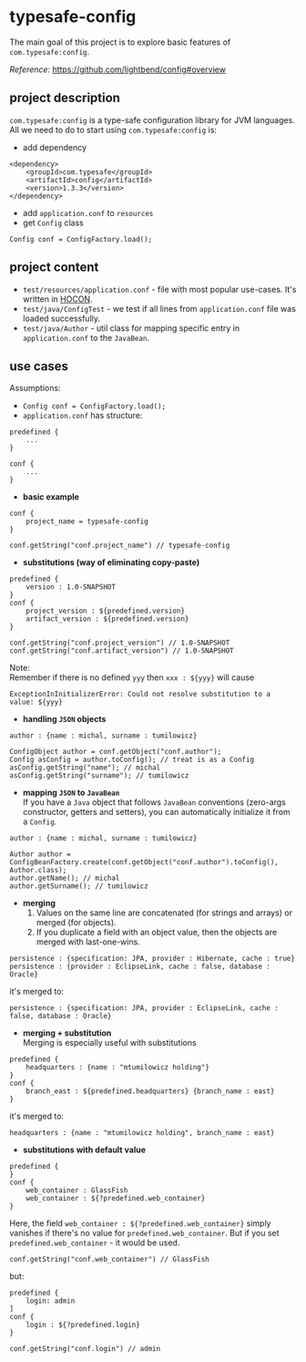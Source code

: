 # typesafe-config
The main goal of this project is to explore basic features of 
`com.typesafe:config`.

_Reference_: https://github.com/lightbend/config#overview
## project description
`com.typesafe:config` is a type-safe configuration library for
JVM languages.  
All we need to do to start using `com.typesafe:config` is:  
* add dependency
```
<dependency>
    <groupId>com.typesafe</groupId>
    <artifactId>config</artifactId>
    <version>1.3.3</version>
</dependency>
```
* add `application.conf` to `resources`  
* get `Config` class
```
Config conf = ConfigFactory.load();
```

## project content
* `test/resources/application.conf` - file with most popular 
use-cases. It's written in [HOCON](https://github.com/lightbend/config#features-of-hocon).  
* `test/java/ConfigTest` - we test if all lines from 
`application.conf` file was loaded successfully.  
* `test/java/Author` - util class for mapping specific entry 
in `application.conf` to the `JavaBean`.

## use cases
Assumptions:  
* `Config conf = ConfigFactory.load();`
* `application.conf` has structure:
```
predefined {
    ...
}

conf {
    ...
}
```
* **basic example**
```
conf {
    project_name = typesafe-config
}
```
```
conf.getString("conf.project_name") // typesafe-config
```
* **substitutions (way of eliminating copy-paste)**
```
predefined {
    version : 1.0-SNAPSHOT
}
conf {
    project_version : ${predefined.version}
    artifact_version : ${predefined.version}
}
```
```
conf.getString("conf.project_version") // 1.0-SNAPSHOT
conf.getString("conf.artifact_version") // 1.0-SNAPSHOT
```
Note:  
Remember if there is no defined `yyy` then 
`xxx : ${yyy}` will cause
```
ExceptionInInitializerError: Could not resolve substitution to a value: ${yyy}
```
* **handling `JSON` objects**
```
author : {name : michal, surname : tumilowicz}
```
```
ConfigObject author = conf.getObject("conf.author");
Config asConfig = author.toConfig(); // treat is as a Config
asConfig.getString("name"); // michal
asConfig.getString("surname"); // tumilowicz
```
* **mapping `JSON` to `JavaBean`**  
If you have a `Java` object that follows `JavaBean` conventions 
(zero-args constructor, getters and setters), you can 
automatically initialize it from a `Config`.
```
author : {name : michal, surname : tumilowicz}
```
```
Author author = ConfigBeanFactory.create(conf.getObject("conf.author").toConfig(), Author.class);
author.getName(); // michal
author.getSurname(); // tumilowicz
```
* **merging**
    1. Values on the same line are concatenated (for strings and arrays) 
    or merged (for objects).
    1. If you duplicate a field with an object value, then the objects 
    are merged with last-one-wins.
```
persistence : {specification: JPA, provider : Hibernate, cache : true}
persistence : {provider : EclipseLink, cache : false, database : Oracle}
```
it's merged to:
```
persistence : {specification: JPA, provider : EclipseLink, cache : false, database : Oracle}
```
* **merging + substitution**  
Merging is especially useful with substitutions
```
predefined {
    headquarters : {name : "mtumilowicz holding"}
}
conf {
    branch_east : ${predefined.headquarters} {branch_name : east}
}
```
it's merged to:
```
headquarters : {name : "mtumilowicz holding", branch_name : east}
```
* **substitutions with default value**
```
predefined {
}
conf {
    web_container : GlassFish
    web_container : ${?predefined.web_container}
}
```
Here, the field `web_container : ${?predefined.web_container}` 
simply vanishes if there's no value for `predefined.web_container`. 
But if you set `predefined.web_container` - it would be used.
```
conf.getString("conf.web_container") // GlassFish
```
but:
```
predefined {
    login: admin
]
conf {
    login : ${?predefined.login}
}
```
```
conf.getString("conf.login") // admin
```